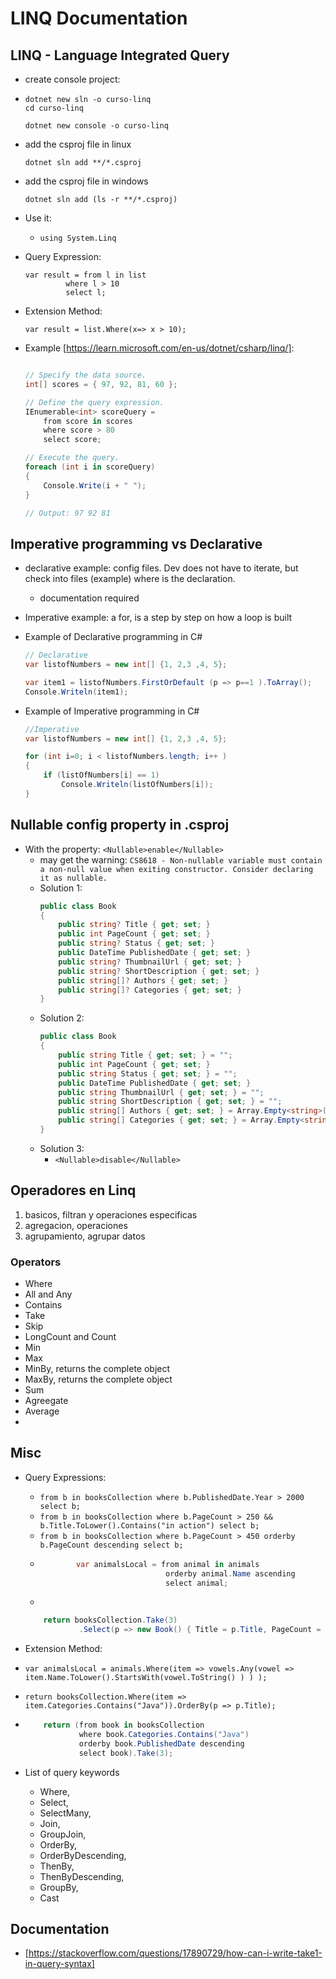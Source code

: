 # LINQ Documentation


## LINQ - Language Integrated Query

- create console project:

- 
    ```
    dotnet new sln -o curso-linq
    cd curso-linq
    ```
    ```
    dotnet new console -o curso-linq
    ```
- add the csproj file in linux
    ```
    dotnet sln add **/*.csproj
    ```
- add the csproj file in windows
    ```
    dotnet sln add (ls -r **/*.csproj)
    ```

- Use it:
    - `using System.Linq`
- Query Expression:

    ```
    var result = from l in list
             where l > 10
             select l;
    ```
- Extension Method:
    ```
    var result = list.Where(x=> x > 10);
    ```

- Example [https://learn.microsoft.com/en-us/dotnet/csharp/linq/]:
    ```cs
    
    // Specify the data source.
    int[] scores = { 97, 92, 81, 60 };

    // Define the query expression.
    IEnumerable<int> scoreQuery =
        from score in scores
        where score > 80
        select score;

    // Execute the query.
    foreach (int i in scoreQuery)
    {
        Console.Write(i + " ");
    }

    // Output: 97 92 81
    ```
## Imperative programming vs Declarative

- declarative example: config files. Dev does not have to iterate, but check into files (example) where is the declaration.
    - documentation required
- Imperative example: a for, is a step by step on how a loop is built

- Example of Declarative programming in C#
    ```cs
    // Declarative
    var listofNumbers = new int[] {1, 2,3 ,4, 5};
    
    var item1 = listofNumbers.FirstOrDefault (p => p==1 ).ToArray();
    Console.Writeln(item1);
    ```

- Example of Imperative programming in C#
    ```cs
    //Imperative
    var listofNumbers = new int[] {1, 2,3 ,4, 5};

    for (int i=0; i < listofNumbers.length; i++ )
    {
        if (listOfNumbers[i] == 1)
            Console.Writeln(listOfNumbers[i]);
    }
    ```


## Nullable config property in .csproj

- With the property: `<Nullable>enable</Nullable>`
    - may get the warning: `CS8618 - Non-nullable variable must contain a non-null value when exiting constructor. Consider declaring it as nullable.`
    - Solution 1:
        ```cs
        public class Book
        {
            public string? Title { get; set; }
            public int PageCount { get; set; }
            public string? Status { get; set; }
            public DateTime PublishedDate { get; set; }
            public string? ThumbnailUrl { get; set; }
            public string? ShortDescription { get; set; }
            public string[]? Authors { get; set; }
            public string[]? Categories { get; set; }
        }
        ```
    - Solution 2:
        ```cs
        public class Book
        {
            public string Title { get; set; } = "";
            public int PageCount { get; set; }
            public string Status { get; set; } = "";
            public DateTime PublishedDate { get; set; }
            public string ThumbnailUrl { get; set; } = "";
            public string ShortDescription { get; set; } = "";
            public string[] Authors { get; set; } = Array.Empty<string>();
            public string[] Categories { get; set; } = Array.Empty<string>();
        }
        
        ```
    - Solution 3:
        - `<Nullable>disable</Nullable>`


## Operadores en Linq

1. basicos, filtran y operaciones especificas
2. agregacion, operaciones 
3. agrupamiento, agrupar datos


### Operators

- Where
- All and Any
- Contains
- Take
- Skip
- LongCount and Count
- Min
- Max
- MinBy, returns the complete object
- MaxBy, returns the complete object
- Sum
- Agreegate
- Average
- 





















## Misc

- Query Expressions:
    - `from b in booksCollection where b.PublishedDate.Year > 2000 select b;`
    - `from b in booksCollection where b.PageCount > 250 && b.Title.ToLower().Contains("in action") select b;`
    - `from b in booksCollection where b.PageCount > 450 orderby b.PageCount descending select b;` 
    - 
        ```cs 
                var animalsLocal = from animal in animals
                                    orderby animal.Name ascending
                                    select animal;
        ```
    - 
    ```cs
        return booksCollection.Take(3)
                .Select(p => new Book() { Title = p.Title, PageCount = p.PageCount });
    ```


- Extension Method:
- `var animalsLocal = animals.Where(item => vowels.Any(vowel => item.Name.ToLower().StartsWith(vowel.ToString() ) ) );`
- `return booksCollection.Where(item => item.Categories.Contains("Java")).OrderBy(p => p.Title);`
- 
    ```cs
        return (from book in booksCollection
                where book.Categories.Contains("Java")
                orderby book.PublishedDate descending
                select book).Take(3);
    ```

- List of query keywords
    - Where,
    - Select,
    - SelectMany,
    - Join,
    - GroupJoin,
    - OrderBy,
    - OrderByDescending,
    - ThenBy,
    - ThenByDescending,
    - GroupBy,
    - Cast

## Documentation

- [https://stackoverflow.com/questions/17890729/how-can-i-write-take1-in-query-syntax]



